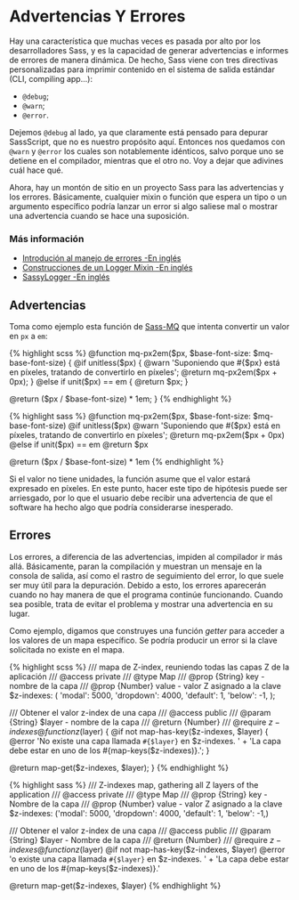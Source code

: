 
# Advertencias Y Errores

Hay una característica que muchas veces es pasada por alto por los desarrolladores Sass, y es la capacidad de generar advertencias e informes de errores de manera dinámica. De hecho, Sass viene con tres directivas personalizadas para imprimir contenido en el sistema de salida estándar (CLI, compiling app...):

* `@debug`;
* `@warn`;
* `@error`.

Dejemos `@debug` al lado, ya que claramente está pensado para depurar SassScript, que no es nuestro propósito aquí. Entonces nos quedamos con `@warn` y `@error` los cuales son notablemente idénticos, salvo porque uno se detiene en el compilador, mientras que el otro no. Voy a dejar que adivines cuál hace qué.

Ahora, hay un montón de sitio en un proyecto Sass para las advertencias y los errores. Básicamente, cualquier mixin o función que espera un tipo o un argumento específico podría lanzar un error si algo saliese mal o mostrar una advertencia cuando se hace una suposición.

### Más información

* [Introdución al manejo de errores -En inglés](http://webdesign.tutsplus.com/tutorials/an-introduction-to-error-handling-in-sass--cms-19996)
* [Construcciones de un Logger Mixin -En inglés](http://webdesign.tutsplus.com/tutorials/building-a-logger-mixin-in-sass--cms-22070)
* [SassyLogger -En inglés](https://github.com/HugoGiraudel/SassyLogger)

## Advertencias

Toma como ejemplo esta función de [Sass-MQ](https://github.com/sass-mq/sass-mq) que intenta convertir un valor en `px` a `em`:

<div class="code-block">
  <div class="code-block__wrapper" data-syntax="scss">
{% highlight scss %}
@function mq-px2em($px, $base-font-size: $mq-base-font-size) {
  @if unitless($px) {
    @warn 'Suponiendo que #{$px} está en píxeles, tratando de convertirlo en píxeles';
    @return mq-px2em($px + 0px);
  } @else if unit($px) == em {
    @return $px;
  }

  @return ($px / $base-font-size) * 1em;
}
{% endhighlight %}
  </div>
  <div class="code-block__wrapper" data-syntax="sass">
{% highlight sass %}
@function mq-px2em($px, $base-font-size: $mq-base-font-size)
  @if unitless($px)
    @warn 'Suponiendo que #{$px} está en píxeles, tratando de convertirlo en píxeles';
    @return mq-px2em($px + 0px)
  @else if unit($px) == em
    @return $px

  @return ($px / $base-font-size) * 1em
{% endhighlight %}
  </div>
</div>

Si el valor no tiene unidades, la función asume que el valor estará expresado en píxeles. En este punto, hacer este tipo de hipótesis puede ser arriesgado, por lo que el usuario debe recibir una advertencia de que el software ha hecho algo que podría considerarse inesperado.

## Errores

Los errores, a diferencia de las advertencias, impiden al compilador ir más allá. Básicamente, paran la compilación y muestran un mensaje en la consola de salida, así como el rastro de seguimiento del error, lo que suele ser muy útil para la depuración. Debido a esto, los errores aparecerán cuando no hay manera de que el programa continúe funcionando. Cuando sea posible, trata de evitar el problema y mostrar una advertencia en su lugar.

Como ejemplo, digamos que construyes una función *getter* para acceder a los valores de un mapa específico. Se podría producir un error si la clave solicitada no existe en el mapa.

<div class="code-block">
  <div class="code-block__wrapper" data-syntax="scss">
{% highlight scss %}
/// mapa de Z-index, reuniendo todas las capas Z de la aplicación
/// @access private
/// @type Map
/// @prop {String} key - nombre de la capa
/// @prop {Number} value - valor Z asignado a la clave
$z-indexes: (
  'modal': 5000,
  'dropdown': 4000,
  'default': 1,
  'below': -1,
);

/// Obtener el valor z-index de una capa
/// @access public
/// @param {String} $layer - nombre de la capa
/// @return {Number}
/// @require $z-indexes
@function z($layer) {
  @if not map-has-key($z-indexes, $layer) {
    @error 'No existe una capa llamada `#{$layer}` en $z-indexes. '
         + 'La capa debe estar en uno de los #{map-keys($z-indexes)}.';
  }

  @return map-get($z-indexes, $layer);
}
{% endhighlight %}
  </div>
  <div class="code-block__wrapper" data-syntax="sass">
{% highlight sass %}
/// Z-indexes map, gathering all Z layers of the application
/// @access private
/// @type Map
/// @prop {String} key - Nombre de la capa
/// @prop {Number} value - valor Z asignado a la clave
$z-indexes: ('modal': 5000, 'dropdown': 4000, 'default': 1, 'below': -1,)

/// Obtener el valor z-index de una capa
/// @access public
/// @param {String} $layer - Nombre de la capa
/// @return {Number}
/// @require $z-indexes
@function z($layer)
  @if not map-has-key($z-indexes, $layer)
    @error 'o existe una capa llamada `#{$layer}` en $z-indexes. '
         + 'La capa debe estar en uno de los #{map-keys($z-indexes)}.'

  @return map-get($z-indexes, $layer)
{% endhighlight %}
  </div>
</div>
